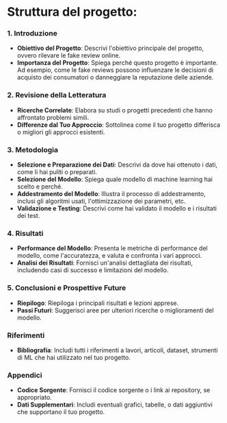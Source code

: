 # Struttura del progetto:

### 1. Introduzione
- **Obiettivo del Progetto**: Descrivi l'obiettivo principale del progetto, ovvero rilevare le fake review online.
- **Importanza del Progetto**: Spiega perché questo progetto è importante. Ad esempio, come le fake reviews possono influenzare le decisioni di acquisto dei consumatori o danneggiare la reputazione delle aziende.

### 2. Revisione della Letteratura
- **Ricerche Correlate**: Elabora su studi o progetti precedenti che hanno affrontato problemi simili.
- **Differenze dal Tuo Approccio**: Sottolinea come il tuo progetto differisca o migliori gli approcci esistenti.

### 3. Metodologia
- **Selezione e Preparazione dei Dati**: Descrivi da dove hai ottenuto i dati, come li hai puliti o preparati.
- **Selezione del Modello**: Spiega quale modello di machine learning hai scelto e perché.
- **Addestramento del Modello**: Illustra il processo di addestramento, inclusi gli algoritmi usati, l'ottimizzazione dei parametri, etc.
- **Validazione e Testing**: Descrivi come hai validato il modello e i risultati dei test.

### 4. Risultati
- **Performance del Modello**: Presenta le metriche di performance del modello, come l'accuratezza, e valuta e confronta i vari approcci.
- **Analisi dei Risultati**: Fornisci un'analisi dettagliata dei risultati, includendo casi di successo e limitazioni del modello.

### 5. Conclusioni e Prospettive Future
- **Riepilogo**: Riepiloga i principali risultati e lezioni apprese.
- **Passi Futuri**: Suggerisci aree per ulteriori ricerche o miglioramenti del modello.

### Riferimenti
- **Bibliografia**: Includi tutti i riferimenti a lavori, articoli, dataset, strumenti di ML che hai utilizzato nel tuo progetto.

###  Appendici
- **Codice Sorgente**: Fornisci il codice sorgente o i link ai repository, se appropriato.
- **Dati Supplementari**: Includi eventuali grafici, tabelle, o dati aggiuntivi che supportano il tuo progetto.